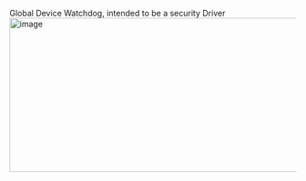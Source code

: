 Global Device Watchdog,
intended to be a security Driver
<img width="617" height="271" alt="image" src="https://github.com/user-attachments/assets/657752a4-dfa9-4546-90e1-e2a64b860f5f" />
